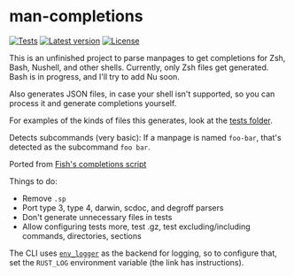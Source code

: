 # man-completions

[![Tests](https://github.com/ysthakur/man-completions/actions/workflows/test.yml/badge.svg)](https://github.com/ysthakur/man-completions/actions)
[![Latest version](https://img.shields.io/crates/v/man-completions.svg)](https://crates.io/crates/man-completions)
[![License](https://img.shields.io/crates/l/man-completions.svg)](./LICENSE.md)

This is an unfinished project to parse manpages to get completions for Zsh, Bash,
Nushell, and other shells. Currently, only Zsh files get generated. Bash is in
progress, and I'll try to add Nu soon.

Also generates JSON files, in case your shell isn't supported, so you can process
it and generate completions yourself.

For examples of the kinds of files this generates, look at the [tests folder](./tests/resources/expected/).

Detects subcommands (very basic): If a manpage is named `foo-bar`, that's detected
as the subcommand `foo bar`.

Ported from [Fish's completions script](https://github.com/fish-shell/fish-shell/blob/master/share/tools/create_manpage_completions.py)

Things to do:

- Remove `.sp`
- Port type 3, type 4, darwin, scdoc, and degroff parsers
- Don't generate unnecessary files in tests
- Allow configuring tests more, test .gz, test excluding/including commands, directories, sections

The CLI uses [`env_logger`](https://docs.rs/env_logger/) as the backend for logging,
so to configure that, set the `RUST_LOG` environment variable (the link has instructions).
